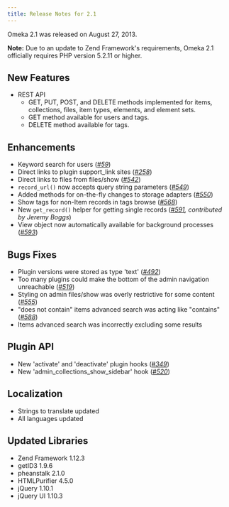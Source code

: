 ```yaml
---
title: Release Notes for 2.1
---
```


Omeka 2.1 was released on August 27, 2013.

**Note:** Due to an update to Zend Framework's requirements, Omeka 2.1 officially requires PHP version 5.2.11 or higher.

New Features 
-----------------------------------------------------

-   REST API
    -   GET, PUT, POST, and DELETE methods implemented for items, collections, files, item types, elements, and element sets.
    -   GET method available for users and tags.
    -   DELETE method available for tags.

Enhancements
-----------------------------------------------------

-   Keyword search for users
    (*[\#59](https://github.com/omeka/Omeka/issues/59)*)
-   Direct links to plugin support\_link sites
    (*[\#258](https://github.com/omeka/Omeka/issues/258)*)
-   Direct links to files from files/show
    (*[\#542](https://github.com/omeka/Omeka/issues/542)*)
-   `record_url()` now accepts query string parameters
    (*[\#549](https://github.com/omeka/Omeka/issues/549)*)
-   Added methods for on-the-fly changes to storage adapters
    (*[\#550](https://github.com/omeka/Omeka/issues/550)*)
-   Show tags for non-Item records in tags browse
    (*[\#568](https://github.com/omeka/Omeka/issues/568)*)
-   New `get_record()` helper for getting single records
    (*[\#591](https://github.com/omeka/Omeka/pull/591), contributed by
    Jeremy Boggs*)
-   View object now automatically available for background processes
    (*[\#593](https://github.com/omeka/Omeka/issues/593)*)

Bugs Fixes
---------------------------------------------------

-   Plugin versions were stored as type 'text'
    (*[\#492](https://github.com/omeka/Omeka/issues/492)*)
-   Too many plugins could make the bottom of the admin navigation
    unreachable (*[\#519](https://github.com/omeka/Omeka/issues/519)*)
-   Styling on admin files/show was overly restrictive for some content
    (*[\#555](https://github.com/omeka/Omeka/issues/555)*)
-   "does not contain" items advanced search was acting like "contains"
    (*[\#588](https://github.com/omeka/Omeka/issues/588)*)
-   Items advanced search was incorrectly excluding some results

Plugin API
-------------------------------------------------------------

-   New 'activate' and 'deactivate' plugin hooks
    (*[\#349](https://github.com/omeka/Omeka/issues/349)*)
-   New 'admin\_collections\_show\_sidebar' hook
    (*[\#520](https://github.com/omeka/Omeka/issues/520)*)

Localization 
---------------------------------------------------

-   Strings to translate updated
-   All languages updated

Updated Libraries
----------------------------------------------------------

-   Zend Framework 1.12.3
-   getID3 1.9.6
-   pheanstalk 2.1.0
-   HTMLPurifier 4.5.0
-   jQuery 1.10.1
-   jQuery UI 1.10.3